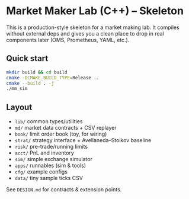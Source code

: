 # Market Maker Lab (C++) – Skeleton

This is a production-style skeleton for a market making lab. It compiles without external deps
and gives you a clean place to drop in real components later (OMS, Prometheus, YAML, etc.).

## Quick start

```bash
mkdir build && cd build
cmake -DCMAKE_BUILD_TYPE=Release ..
cmake --build . -j
./mm_sim
```

## Layout

- `lib/` common types/utilities
- `md/`   market data contracts + CSV replayer
- `book/` limit order book (toy, for wiring)
- `strat/` strategy interface + Avellaneda–Stoikov baseline
- `risk/` pre-trade/running limits
- `acct/` PnL and inventory
- `sim/`  simple exchange simulator
- `apps/` runnables (sim & tools)
- `cfg/`  example configs
- `data/` tiny sample ticks CSV

See `DESIGN.md` for contracts & extension points.
